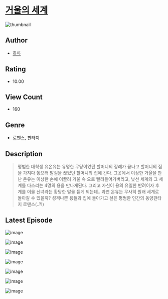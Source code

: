 # [거울의 세계](https://comic.naver.com/bestChallenge/list?titleId=809983)
![thumbnail](https://image-comic.pstatic.net/user_contents_data/challenge_comic/2023/05/23/341711/upload_3545515118842688561_480x623.jpeg)

## Author
- [하파](https://comic.naver.com/artistTitle?id=341711)

## Rating
- 10.00

## View Count
- 160

## Genre
- 로맨스, 판타지

## Description
> 평범한 대학생 유온유는 유명한 무당이었던 할머니의 장례가 끝나고 할머니의 짐을 가져다 놓으러 발길을 끊었던 할머니의 집에 간다. 그곳에서 이상한 거울을 만난 온유는 이상한 손에 이끌려 거울 속 으로 빨려들어가버리고, 낯선 세계와 그 세계를 다스리는 4명의 용을 만나게된다. 그리고 자신이 용의 유일한 반려이자 후계를 이을 신녀라는 황당한 말을 듣게 되는데.. 과연 온유는 무사히 원래 세계로 돌아갈 수 있을까? 성격나쁜 용들과 집에 돌아가고 싶은 평범한 인간의 동양판타지 로맨스(..?!)


## Latest Episode
![image](https://image-comic.pstatic.net/user_contents_data/challenge_comic/2023/05/25/341711/upload_7161675808853484897.jpeg)

![image](https://image-comic.pstatic.net/user_contents_data/challenge_comic/2023/05/25/341711/upload_4121973861873181747.jpeg)

![image](https://image-comic.pstatic.net/user_contents_data/challenge_comic/2023/05/25/341711/upload_7365976077278196067.jpeg)

![image](https://image-comic.pstatic.net/user_contents_data/challenge_comic/2023/05/25/341711/upload_3559641627811198004.jpeg)

![image](https://image-comic.pstatic.net/user_contents_data/challenge_comic/2023/05/25/341711/upload_7233456330225312816.jpeg)

![image](https://image-comic.pstatic.net/user_contents_data/challenge_comic/2023/05/25/341711/upload_3546358628994857271.jpeg)

![image](https://image-comic.pstatic.net/user_contents_data/challenge_comic/2023/05/25/341711/upload_3774917413837551410.jpeg)

